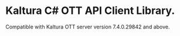 # Kaltura C# OTT API Client Library.
Compatible with Kaltura OTT server version 7.4.0.29842 and above.

